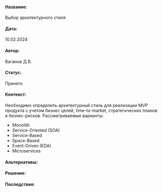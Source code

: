 #### Название: 
Выбор архитектурного стиля

#### Дата:
10.02.2024

#### Автор:
Ваганов Д.В.

#### Статус:
Принято

#### Контекст:
Необходимо определить архитектурный стиль для реализации MVP продукта с учетом бизнес целей, time-to-market, стратегических планов и бизнес-рисков. 
Рассматриваемые варианты: 
- Monolith
- Service-Oriented (SOA)
- Service-Based
- Space-Based
- Event-Driven (EDA)
- Microservices

#### Альтернативы:



#### Решение:

#### Последствия:


